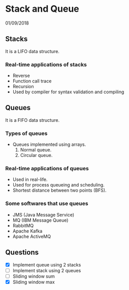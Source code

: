 # Stack and Queue

01/09/2018

## Stacks

It is a LIFO data structure.

### Real-time applications of stacks

- Reverse
- Function call trace
- Recursion
- Used by compiler for syntax validation and compiling

## Queues

It is a FIFO data structure.

### Types of queues

- Queues implemented using arrays.
    1. Normal queue.
    1. Circular queue.

### Real-time applications of queues

- Used in real-life.
- Used for process queueing and scheduling.
- Shortest distance between two points (BFS).

### Some softwares that use queues

- JMS (Java Message Service)
- MQ (IBM Message Queue)
- RabbitMQ
- Apache Kafka
- Apache ActiveMQ

## Questions

- [x] Implement queue using 2 stacks
- [ ] Implement stack using 2 queues
- [ ] Sliding window sum
- [x] Sliding window max
